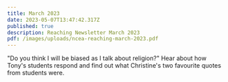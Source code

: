 ```yaml
---
title: March 2023
date: 2023-05-07T13:47:42.317Z
published: true
description: Reaching Newsletter March 2023
pdf: /images/uploads/ncea-reaching-march-2023.pdf
---
```

"Do you think I will be biased as I talk about religion?" Hear about how Tony's students respond and find out what Christine's two favourite quotes from students were.
